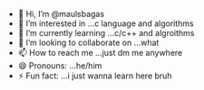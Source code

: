 - 👋 Hi, I’m @maulsbagas
- 👀 I’m interested in ...c language and algorithms
- 🌱 I’m currently learning ...c/c++ and algroithms
- 💞️ I’m looking to collaborate on ...what
- 📫 How to reach me ...just dm me anywhere
- 😄 Pronouns: ...he/him
- ⚡ Fun fact: ...i just wanna learn here bruh

<!---
maulsbagas/maulsbagas is a ✨ special ✨ repository because its `README.md` (this file) appears on your GitHub profile.
You can click the Preview link to take a look at your changes.
--->
